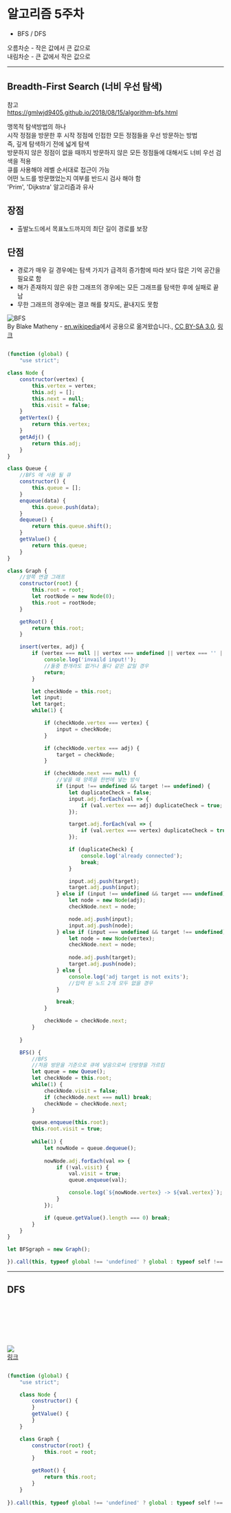 # 알고리즘 5주차
* BFS / DFS

오름차순 - 작은 값에서 큰 값으로<br>
내림차순 - 큰 값에서 작은 값으로

-----------------------------------

## Breadth-First Search (너비 우선 탐색)

참고<br>
https://gmlwjd9405.github.io/2018/08/15/algorithm-bfs.html<br>

맹목적 탐색방법의 하나<br>
시작 정점을 방문한 후 시작 정점에 인접한 모든 정점들을 우선 방문하는 방법<br>
즉, 깊게 탐색하기 전에 넓게 탐색<br>
방문하지 않은 정점이 없을 때까지 방문하지 않은 모든 정점들에 대해서도 너비 우선 검색을 적용<br>
큐를 사용해야 레벨 순서대로 접근이 가능<br>
어떤 노드를 방문했었는지 여부를 반드시 검사 해야 함<br>
'Prim', 'Dijkstra' 알고리즘과 유사<br>

## 장점
* 출발노드에서 목표노드까지의 최단 길이 경로를 보장

## 단점
* 경로가 매우 길 경우에는 탐색 가지가 급격히 증가함에 따라 보다 많은 기억 공간을 필요로 함
* 해가 존재하지 않은 유한 그래프의 경우에는 모든 그래프를 탐색한 후에 실패로 끝남
* 무한 그래프의 경우에는 결코 해를 찾지도, 끝내지도 못함

![BFS](../images/BFS.gif)
<br>
By Blake Matheny - <span class="plainlinks"><a class="external text" href="//en.wikipedia.org">en.wikipedia</a></span>에서 공용으로 옮겨왔습니다., <a href="http://creativecommons.org/licenses/by-sa/3.0/" title="Creative Commons Attribution-Share Alike 3.0">CC BY-SA 3.0</a>, <a href="https://commons.wikimedia.org/w/index.php?curid=1864649">링크</a>

```javascript

(function (global) {
    "use strict";

class Node {
    constructor(vertex) {
        this.vertex = vertex;
        this.adj = [];
        this.next = null;
        this.visit = false;
    }
    getVertex() {
        return this.vertex;
    }
    getAdj() {
        return this.adj;
    }
}

class Queue {
    //BFS 에 사용 될 큐
    constructor() {
        this.queue = [];
    }
    enqueue(data) {
        this.queue.push(data);
    }
    dequeue() {
        return this.queue.shift();
    }
    getValue() {
        return this.queue;
    }
}

class Graph {
    //양쪽 연결 그래프
    constructor(root) {
        this.root = root;
        let rootNode = new Node(0);
        this.root = rootNode;
    }

    getRoot() {
        return this.root;
    }

    insert(vertex, adj) {
        if (vertex === null || vertex === undefined || vertex === '' || adj === null || adj === undefined || adj === '' || vertex === adj) {
            console.log('invaild input!');
            //둘중 한개라도 없거나 둘다 같은 값일 경우
            return;
        }

        let checkNode = this.root;
        let input;
        let target;
        while(1) {

            if (checkNode.vertex === vertex) {
                input = checkNode;
            }

            if (checkNode.vertex === adj) {
                target = checkNode;
            }

            if (checkNode.next === null) {
                //넣을 때 양쪽을 한번에 넣는 방식
                if (input !== undefined && target !== undefined) {
                    let duplicateCheck = false;
                    input.adj.forEach(val => {
                        if (val.vertex === adj) duplicateCheck = true;
                    });

                    target.adj.forEach(val => {
                        if (val.vertex === vertex) duplicateCheck = true;
                    });

                    if (duplicateCheck) {
                        console.log('already connected');
                        break;
                    }

                    input.adj.push(target);
                    target.adj.push(input);
                } else if (input !== undefined && target === undefined) {
                    let node = new Node(adj);
                    checkNode.next = node;

                    node.adj.push(input);
                    input.adj.push(node);
                } else if (input === undefined && target !== undefined) {
                    let node = new Node(vertex);
                    checkNode.next = node;
                
                    node.adj.push(target);
                    target.adj.push(node);
                } else {
                    console.log('adj target is not exits');
                    //입력 된 노드 2개 모두 없을 경우
                }

                break;
            }

            checkNode = checkNode.next;
        }
        
    }

    BFS() {
        //BFS
        //처음 방문을 기준으로 큐에 넣음으로써 단방향을 가르킴
        let queue = new Queue();
        let checkNode = this.root;
        while(1) {
            checkNode.visit = false;
            if (checkNode.next === null) break;
            checkNode = checkNode.next;
        }

        queue.enqueue(this.root);
        this.root.visit = true;
        
        while(1) {
            let nowNode = queue.dequeue();
            
            nowNode.adj.forEach(val => {
                if (!val.visit) {
                    val.visit = true;
                    queue.enqueue(val);

                    console.log(`${nowNode.vertex} -> ${val.vertex}`);
                }
            });

            if (queue.getValue().length === 0) break;
        }
    }
}

let BFSgraph = new Graph();

}).call(this, typeof global !== 'undefined' ? global : typeof self !== 'undefined' ? self : typeof window !== 'undefined' ? window : {})

```

-----------------------------------

## DFS

<br>
<br>
<br>
<br>
<br>

![](../images/.gif)
<br>
<a href="javascript:;">링크</a> 

```javascript

(function (global) {
    "use strict";

    class Node {
        constructor() {
        }
        getValue() {
        }
    }

    class Graph {
        constructor(root) {
            this.root = root;
        }

        getRoot() {
            return this.root;
        }
    }
    
}).call(this, typeof global !== 'undefined' ? global : typeof self !== 'undefined' ? self : typeof window !== 'undefined' ? window : {})


```